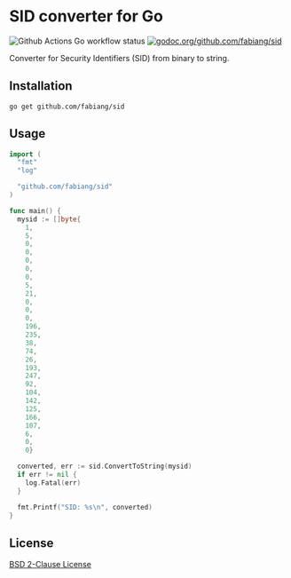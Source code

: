# SID converter for Go

![Github Actions Go workflow status](https://github.com/fabiang/sid/workflows/Go/badge.svg)
[![godoc.org/github.com/fabiang/sid](https://img.shields.io/badge/godoc-latest-blue)](https://godoc.org/github.com/fabiang/sid)

Converter for Security Identifiers (SID) from binary to string.

## Installation

```
go get github.com/fabiang/sid
```

## Usage

```go
import (
  "fmt"
  "log"

  "github.com/fabiang/sid"
)

func main() {
  mysid := []byte{
    1,
    5,
    0,
    0,
    0,
    0,
    0,
    5,
    21,
    0,
    0,
    0,
    196,
    235,
    38,
    74,
    26,
    193,
    247,
    92,
    104,
    142,
    125,
    166,
    107,
    6,
    0,
    0}

  converted, err := sid.ConvertToString(mysid)
  if err != nil {
    log.Fatal(err)
  }

  fmt.Printf("SID: %s\n", converted)
}
```

## License

[BSD 2-Clause License](LICENSE)
